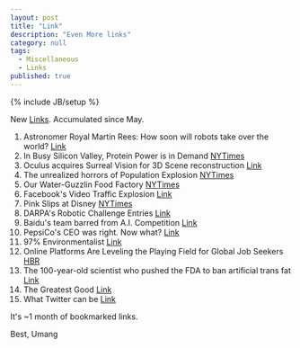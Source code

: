 ```yaml
---
layout: post
title: "Link"
description: "Even More links"
category: null
tags: 
  - Miscellaneous
  - Links
published: true
---
```


{% include JB/setup %}

<p>
New <a href="http://umangsaini.in/tags/#Links-ref">Links</a>. Accumulated since May.
</p>

1. Astronomer Royal Martin Rees: How soon will robots take over the world? [Link](http://www.telegraph.co.uk/culture/hay-festival/11605785/Astronomer-Royal-Martin-Rees-predicts-the-world-will-be-run-by-computers-soon.html)
2. In Busy Silicon Valley, Protein Power is in Demand [NYTimes](http://www.nytimes.com/2015/05/25/technology/in-busy-silicon-valley-protein-powder-is-in-demand.html)
3. Oculus acquires Surreal Vision for 3D Scene reconstruction [Link](http://www.roadtovr.com/oculus-acquires-computer-vision-company-surreal-vision-for-3d-scene-reconstruction/)
4. The unrealized horrors of Population Explosion [NYTimes](http://www.nytimes.com/2015/06/01/us/the-unrealized-horrors-of-population-explosion.html)
5. Our Water-Guzzlin Food Factory [NYTimes](http://www.nytimes.com/2015/05/31/opinion/sunday/nicholas-kristof-our-water-guzzling-food-factory.html)
6. Facebook's Video Traffic Explosion [Link](http://fortune.com/2015/06/03/facebook-video-traffic/)
7. Pink Slips at Disney [NYTimes](http://www.nytimes.com/2015/06/04/us/last-task-after-layoff-at-disney-train-foreign-replacements.html)
8. DARPA's Robotic Challenge Entries [Link](http://www.popsci.com/meet-darpas-rescue-robot-competitors)
9. Baidu's team barred from A.I. Competition [Link](http://www.nytimes.com/2015/06/04/technology/computer-scientists-are-astir-after-baidu-team-is-barred-from-ai-competition.html)
10. PepsiCo's CEO was right. Now what? [Link](http://fortune.com/2015/06/05/pepsico-ceo-indra-nooyi/)
11. 97% Environmentalist [Link](http://www.scottaaronson.com/blog/?p=2316)
12. Online Platforms Are Leveling the Playing Field for Global Job Seekers [HBR](https://hbr.org/2015/06/online-platforms-are-leveling-the-playing-field-for-global-job-seekers)
13. The 100-year-old scientist who pushed the FDA to ban artificial trans fat [Link](http://www.washingtonpost.com/news/to-your-health/wp/2015/06/16/the-100-year-old-scientist-who-pushed-the-fda-to-ban-artificial-trans-fat/)
14. The Greatest Good [Link](http://www.theatlantic.com/business/archive/2015/06/what-is-the-greatest-good/395768/?single_page=true)
15. What Twitter can be [Link](http://lowercasecapital.com/2015/06/03/what-twitter-can-be-2/)

It's ~1 month of bookmarked links.

Best, Umang
